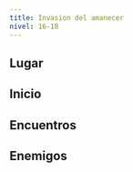 ```yaml
---
title: Invasion del amanecer
nivel: 16-18
---
```


## Lugar



## Inicio



## Encuentros

### 

## Enemigos